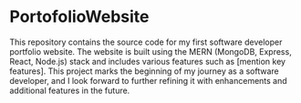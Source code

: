 # PortofolioWebsite
This repository contains the source code for my first software developer portfolio website. The website is built using the MERN (MongoDB, Express, React, Node.js) stack and includes various features such as [mention key features]. This project marks the beginning of my journey as a software developer, and I look forward to further refining it with enhancements and additional features in the future.
